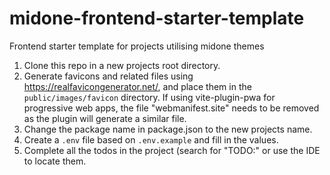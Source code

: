 # midone-frontend-starter-template
Frontend starter template for projects utilising midone themes

1. Clone this repo in a new projects root directory.
2. Generate favicons and related files using https://realfavicongenerator.net/, and place them in the `public/images/favicon` directory.
   If using vite-plugin-pwa for progressive web apps, the file "webmanifest.site" needs to be removed as the plugin will generate a similar file. 
3. Change the package name in package.json to the new projects name.
4. Create a `.env` file based on `.env.example` and fill in the values.
5. Complete all the todos in the project (search for "TODO:" or use the IDE to locate them.